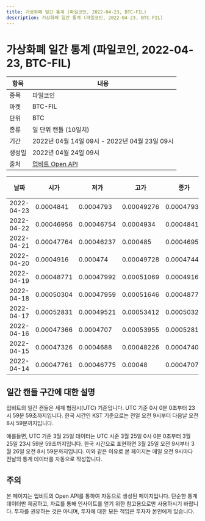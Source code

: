 ```yaml
---
title: 가상화폐 일간 통계 (파일코인, 2022-04-23, BTC-FIL)
description: 가상화폐 일간 통계 (파일코인, 2022-04-23, BTC-FIL)
---
```



가상화폐 일간 통계 (파일코인, 2022-04-23, BTC-FIL)
===

|항목|내용|
|--|--|
|종목|파일코인|
|마켓|BTC-FIL|
|단위|BTC|
|종류|일 단위 캔들 (10일치)|
|기간|2022년 04월 14일 09시 - 2022년 04월 23일 09시|
|생성일|2022년 04월 24일 09시|
|출처|[업비트 Open API](https://docs.upbit.com)|


|날짜|시가|저가|고가|종가|비고|
|--|--|--|--|--|--|
|2022-04-23|0.0004841|0.0004793|0.00049276|0.00047937|    |
|2022-04-22|0.00046956|0.00046754|0.0004934|0.0004841|    |
|2022-04-21|0.00047764|0.00046237|0.000485|0.00046955|    |
|2022-04-20|0.0004916|0.000474|0.00049728|0.00047442|    |
|2022-04-19|0.00048771|0.00047992|0.00051069|0.0004916|    |
|2022-04-18|0.00050304|0.00047959|0.00051646|0.00048771|    |
|2022-04-17|0.00052831|0.00049521|0.00053412|0.0005032|    |
|2022-04-16|0.00047366|0.0004707|0.00053955|0.00052817|    |
|2022-04-15|0.00047326|0.0004688|0.00048226|0.00047409|    |
|2022-04-14|0.00047761|0.00046775|0.00048|0.0004707|    |


일간 캔들 구간에 대한 설명
---


업비트의 일간 캔들은 세계 협정시(UTC) 기준입니다. 
UTC 기준 0시 0분 0초부터 23시 59분 59초까지입니다. 
한국 시간인 KST 기준으로는 전일 오전 9시부터 다음날 오전 8시 59분까지입니다. 


예를들면, UTC 기준 3월 25일 데이터는 UTC 시준 3월 25일 0시 0분 0초부터 3월 25일 23시 59분 59초까지입니다. 
한국 시간으로 표현하면 3월 25일 오전 9시부터 3월 26일 오전 8시 59분까지입니다. 
이와 같은 이유로 본 페이지는 매일 오전 9시마다 전날의 통계 데이터를 자동으로 작성합니다. 


주의
---


본 페이지는 업비트의 Open API를 통하여 자동으로 생성된 페이지입니다. 
단순한 통계 데이터만 제공하고, 자료를 통해 인사이트를 얻기 위한 참고용으로만 사용하시기 바랍니다. 
투자를 권유하는 것은 아니며, 투자에 대한 모든 책임은 투자자 본인에게 있습니다. 
